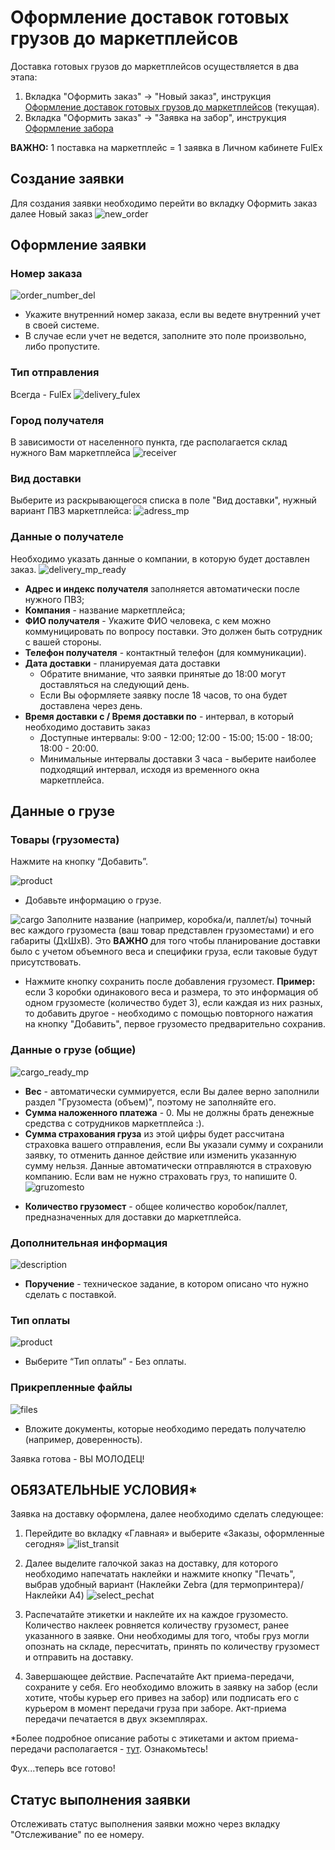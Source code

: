 # Оформление доставок готовых грузов до маркетплейсов

Доставка готовых грузов до маркетплейсов осуществляется в два этапа:

1. Вкладка "Оформить заказ" -> "Новый заказ", инструкция [Оформление доставок готовых грузов до маркетплейсов](delivery_ready_mp.md) (текущая).
2. Вкладка "Оформить заказ" -> "Заявка на забор", инструкция [Оформление забора](registration_cargo_pickup.md)

**ВАЖНО:** 1 поставка на маркетплейс = 1 заявка в Личном кабинете FulEx

## Создание заявки
Для создания заявки необходимо перейти во вкладку Оформить заказ далее Новый заказ
![new_order](img/new_order.png)

## Оформление заявки

### Номер заказа

![order_number_del](img/order_number_del.png)
- Укажите внутренний номер заказа, если вы ведете внутренний учет в своей системе.
- В случае если учет не ведется, заполните это поле произвольно, либо пропустите.

### Тип отправления
Всегда - FulEx
![delivery_fulex](img/delivery_fulex.png) 
### Город получателя
В зависимости от населенного пункта, где располагается склад нужного Вам маркетплейса
![receiver](img/delivery_city_moscow.png)

### Вид доставки
Выберите из раскрывающегося списка в поле "Вид доставки", нужный вариант ПВЗ маркетплейса:
![adress_mp](img/adress_mp.png)

### Данные о получателе
Необходимо указать данные о компании, в которую будет доставлен заказ.
![delivery_mp_ready](img/delivery_mp_ready.png)
- **Адрес и индекс получателя** заполняется автоматически после нужного ПВЗ;
- **Компания** - название маркетплейса;
- **ФИО получателя** - Укажите ФИО человека, с кем можно коммуницировать по вопросу поставки. Это должен быть сотрудник с вашей стороны. 
- **Телефон получателя** - контактный телефон (для коммуникации).
- **Дата доставки** - планируемая дата доставки
  - Обратите внимание, что заявки принятые до 18:00 могут доставляться на следующий день.
  - Если Вы оформляете заявку после 18 часов, то она будет доставлена через день.
- **Время доставки с / Время доставки по** - интервал, в который необходимо доставить заказ
  - Доступные интервалы: 9:00 - 12:00; 12:00 - 15:00; 15:00 - 18:00; 18:00 - 20:00. 
  - Минимальные интервалы доставки 3 часа - выберите наиболее подходящий интервал, исходя из временного окна маркетплейса.
  
## Данные о грузе 
### Товары (грузоместа)
Нажмите на кнопку “Добавить”.

![product](img/product.png)

* Добавьте информацию о грузе. 

![cargo](img/cargo-spaces_data.png)
Заполните название (например, коробка/и, паллет/ы) точный вес каждого грузоместа (ваш товар представлен грузоместами) и его габариты (ДхШхВ). Это **ВАЖНО** для того чтобы планирование доставки было с учетом объемного веса и специфики груза, если таковые будут присутствовать. 

* Нажмите кнопку сохранить после добавления грузомест.
**Пример:** если 3 коробки одинакового веса и размера, то это информация об одном грузоместе (количество будет 3), если каждая из них разных, то добавить другое - необходимо с помощью повторного нажатия на кнопку "Добавить", первое грузоместо предварительно сохранив.

### Данные о грузе (общие)

![cargo_ready_mp](img/cargo_ready_mp.png)

* **Вес** - автоматически суммируется, если Вы далее верно заполнили раздел "Грузоместа (объем)", поэтому не заполняйте его.
* **Сумма наложенного платежа** - 0. Мы не должны брать денежные средства с сотрудников маркетплейса :). 
* **Сумма страхования груза** из этой цифры будет рассчитана страховка вашего отправления, если Вы указали сумму и сохранили заявку, то отменить данное действие или изменить указанную сумму нельзя. Данные автоматически отправляются в страховую компанию. Если вам не нужно страховать груз, то напишите 0.
![gruzomesto](img/gruzomesto.png) 
- **Количество грузомест** - общее количество коробок/паллет, предназначенных для доставки до маркетплейса. 

### Дополнительная информация

![description](img/description.png)
- **Поручение** - техническое задание, в котором описано что нужно сделать с поставкой.

### Тип оплаты

![product](img/payment_pickup.png)
- Выберите “Тип оплаты” - Без оплаты. 

### Прикрепленные файлы

![files](img/attached_files.png)
- Вложите документы, которые необходимо передать получателю (например, доверенность).

Заявка готова - ВЫ МОЛОДЕЦ!

## ОБЯЗАТЕЛЬНЫЕ УСЛОВИЯ* 
Заявка на доставку оформлена, далее необходимо сделать следующее:
1. Перейдите во вкладку «Главная» и выберите «Заказы, оформленные сегодня» 
![list_transit](img/list_transit.png)
2.	Далее выделите галочкой заказ на доставку, для которого необходимо напечатать наклейки и нажмите кнопку "Печать", выбрав удобный вариант (Наклейки Zebra (для термопринтера)/ Наклейки А4)
![select_pechat](img/select_pechat.png)

1. Распечатайте этикетки и наклейте их на каждое грузоместо. Количество наклеек ровняется количеству грузомест, ранее указанного в заявке. Они необходимы для того, чтобы груз могли опознать на складе, пересчитать, принять по количеству грузомест и отправить на доставку. 
2. Завершающее действие. Распечатайте Акт приема-передачи, сохраните у себя. Его необходимо вложить в заявку на забор (если хотите, чтобы курьер его привез на забор) или подписать его с курьером в момент передачи груза при заборе. Акт-приема передачи печатается в двух экземплярах.

 *Более подробное описание работы с этикетами и актом приема-передачи располагается - [тут](label_delivery.md). Ознакомьтесь! 
 
Фух...теперь все готово! 

## Статус выполнения заявки
Отслеживать статус выполнения заявки можно через вкладку "Отслеживание" по ее номеру. 